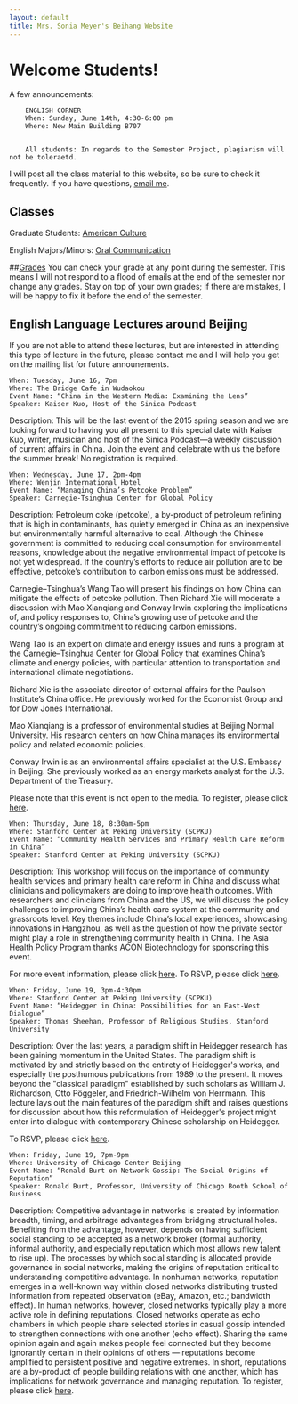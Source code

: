 ```yaml
---
layout: default
title: Mrs. Sonia Meyer's Beihang Website
---
```


# Welcome Students!

A few announcements:

		ENGLISH CORNER
		When: Sunday, June 14th, 4:30-6:00 pm
		Where: New Main Building B707

		
		All students: In regards to the Semester Project, plagiarism will not be toleraetd.
	

I will post all the class material to this website, so be sure to check it frequently. If you have questions, [email me](mailto:sonia@meyercraft.net).

## Classes

Graduate Students: [American Culture](/classes/americanculture.html)

English Majors/Minors: [Oral Communication](/classes/oralenglish.html)

##[Grades](gradesform/form/form.html)
You can check your grade at any point during the semester. This means I will not respond to a flood of emails at the end of the semester nor change any grades. Stay on top of your own grades; if there are mistakes, I will be happy to fix it before the end of the semester.


## English Language Lectures around Beijing
If you are not able to attend these lectures, but are interested in attending this type of lecture in the future, please contact me and I will help you get on the mailing list for future announements.

	When: Tuesday, June 16, 7pm
	Where: The Bridge Cafe in Wudaokou
	Event Name: “China in the Western Media: Examining the Lens”
	Speaker: Kaiser Kuo, Host of the Sinica Podcast
Description: This will be the last event of the 2015 spring season and we are looking forward to having you all present to this special date with Kaiser Kuo, writer, musician and host of the Sinica Podcast—a weekly discussion of current affairs in China. Join the event and celebrate with us the before the summer break! No registration is required.

	When: Wednesday, June 17, 2pm-4pm
	Where: Wenjin International Hotel
	Event Name: “Managing China’s Petcoke Problem”
	Speaker: Carnegie-Tsinghua Center for Global Policy
Description: Petroleum coke (petcoke), a by-product of petroleum refining that is high in contaminants, has quietly emerged in China as an inexpensive but environmentally harmful alternative to coal. Although the Chinese government is committed to reducing coal consumption for environmental reasons, knowledge about the negative environmental impact of petcoke is not yet widespread. If the country’s efforts to reduce air pollution are to be effective, petcoke’s contribution to carbon emissions must be addressed.
 
Carnegie–Tsinghua’s Wang Tao will present his findings on how China can mitigate the effects of petcoke pollution. Then Richard Xie will moderate a discussion with Mao Xianqiang and Conway Irwin exploring the implications of, and policy responses to, China’s growing use of petcoke and the country’s ongoing commitment to reducing carbon emissions.
 
Wang Tao is an expert on climate and energy issues and runs a program at the Carnegie–Tsinghua Center for Global Policy that examines China’s climate and energy policies, with particular attention to transportation and international climate negotiations.
 
Richard Xie is the associate director of external affairs for the Paulson Institute’s China office. He previously worked for the Economist Group and for Dow Jones International.
 
Mao Xianqiang is a professor of environmental studies at Beijing Normal University. His research centers on how China manages its environmental policy and related economic policies.
 
Conway Irwin is as an environmental affairs specialist at the U.S. Embassy in Beijing. She previously worked as an energy markets analyst for the U.S. Department of the Treasury.
 
Please note that this event is not open to the media. To register, please click [here](http://carnegietsinghua.org/events/forms/?fa=registration&event=4930&lang=en).


	When: Thursday, June 18, 8:30am-5pm
	Where: Stanford Center at Peking University (SCPKU)
	Event Name: “Community Health Services and Primary Health Care Reform in China”
	Speaker: Stanford Center at Peking University (SCPKU)

Description: This workshop will focus on the importance of community health services and primary health care reform in China and discuss what clinicians and policymakers are doing to improve health outcomes. With researchers and clinicians from China and the US, we will discuss the policy challenges to improving China’s health care system at the community and grassroots level. Key themes include China’s local experiences, showcasing innovations in Hangzhou, as well as the question of how the private sector might play a role in strengthening community health in China. The Asia Health Policy Program thanks ACON Biotechnology for sponsoring this event.

For more event information, please click [here](http://scpku.fsi.stanford.edu/events/community-health-services-and-primary-health-care-reform-china). To RSVP, please click [here](http://scpku.fsi.stanford.edu/events/registration/219341).

	When: Friday, June 19, 3pm-4:30pm
	Where: Stanford Center at Peking University (SCPKU)
	Event Name: “Heidegger in China: Possibilities for an East-West Dialogue”
	Speaker: Thomas Sheehan, Professor of Religious Studies, Stanford University

Description: Over the last years, a paradigm shift in Heidegger research has been gaining momentum in the United States. The paradigm shift is motivated by and strictly based on the entirety of Heidegger's works, and especially the posthumous publications from 1989 to the present. It moves beyond the "classical paradigm" established by such scholars as William J. Richardson, Otto Pöggeler, and Friedrich-Wilhelm von Herrmann. This lecture lays out the main features of the paradigm shift and raises questions for discussion about how this reformulation of Heidegger's project might enter into dialogue with contemporary Chinese scholarship on Heidegger.

To RSVP, please click [here](http://scpku.fsi.stanford.edu/events/registration/219342).



	When: Friday, June 19, 7pm-9pm
	Where: University of Chicago Center Beijing
	Event Name: “Ronald Burt on Network Gossip: The Social Origins of Reputation”
	Speaker: Ronald Burt, Professor, University of Chicago Booth School of Business

Description: Competitive advantage in networks is created by information breadth, timing, and arbitrage advantages from bridging structural holes. Benefiting from the advantage, however, depends on having sufficient social standing to be accepted as a network broker (formal authority, informal authority, and especially reputation which most allows new talent to rise up).  The processes by which social standing is allocated provide governance in social networks, making the origins of reputation critical to understanding competitive advantage.  In nonhuman networks, reputation emerges in a well-known way within closed networks distributing trusted information from repeated observation (eBay, Amazon, etc.; bandwidth effect).  In human networks, however, closed networks typically play a more active role in defining reputations.  Closed networks operate as echo chambers in which people share selected stories in casual gossip intended to strengthen connections with one another (echo effect).  Sharing the same opinion again and again makes people feel connected but they become ignorantly certain in their opinions of others — reputations become amplified to persistent positive and negative extremes.  In short, reputations are a by-product of people building relations with one another, which has implications for network governance and managing reputation.
To register, please click [here](https://app.e2ma.net/app2/survey/1703609/213058372/50d9d6bb71/?v=a).

